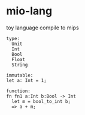 # mio-lang

toy language compile to mips

```
type:
  Unit
  Int
  Bool
  Float
  String

immutable:
let a: Int = 1;

function:
fn fn1 a:Int b:Bool -> Int
  let m = bool_to_int b;
  => a + m;
```
